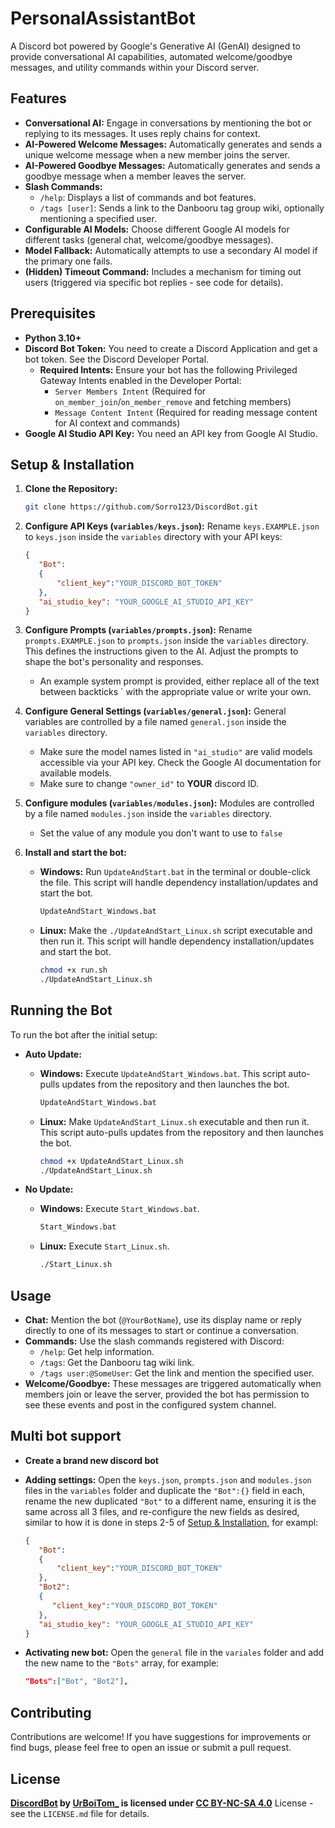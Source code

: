 # PersonalAssistantBot

A Discord bot powered by Google's Generative AI (GenAI) designed to provide conversational AI capabilities, automated welcome/goodbye messages, and utility commands within your Discord server.

## Features

*   **Conversational AI:** Engage in conversations by mentioning the bot or replying to its messages. It uses reply chains for context.
*   **AI-Powered Welcome Messages:** Automatically generates and sends a unique welcome message when a new member joins the server.
*   **AI-Powered Goodbye Messages:** Automatically generates and sends a goodbye message when a member leaves the server.
*   **Slash Commands:**
    *   `/help`: Displays a list of commands and bot features.
    *   `/tags [user]`: Sends a link to the Danbooru tag group wiki, optionally mentioning a specified user.
*   **Configurable AI Models:** Choose different Google AI models for different tasks (general chat, welcome/goodbye messages).
*   **Model Fallback:** Automatically attempts to use a secondary AI model if the primary one fails.
*   **(Hidden) Timeout Command:** Includes a mechanism for timing out users (triggered via specific bot replies - see code for details).

## Prerequisites

*   **Python 3.10+**
*   **Discord Bot Token:** You need to create a Discord Application and get a bot token. See the Discord Developer Portal.
    *   **Required Intents:** Ensure your bot has the following Privileged Gateway Intents enabled in the Developer Portal:
        *   `Server Members Intent` (Required for `on_member_join`/`on_member_remove` and fetching members)
        *   `Message Content Intent` (Required for reading message content for AI context and commands)
*   **Google AI Studio API Key:** You need an API key from Google AI Studio.

## Setup & Installation

1.  **Clone the Repository:**
    ```bash
    git clone https://github.com/Sorro123/DiscordBot.git
    ```

2.  **Configure API Keys (`variables/keys.json`):**
    Rename `keys.EXAMPLE.json` to `keys.json` inside the `variables` directory with your API keys:
    ```json
    { 
       "Bot":
       {
           "client_key":"YOUR_DISCORD_BOT_TOKEN"
       },
       "ai_studio_key": "YOUR_GOOGLE_AI_STUDIO_API_KEY"
    }
    ```

3.  **Configure Prompts (`variables/prompts.json`):**
    Rename `prompts.EXAMPLE.json` to `prompts.json` inside the `variables` directory. This defines the instructions given to the AI. Adjust the prompts to shape the bot's personality and responses.
    - An example system prompt is provided, either replace all of the text between backticks ` with the appropriate value or write your own.

4.  **Configure General Settings (`variables/general.json`):**
    General variables are controlled by a file named `general.json` inside the `variables` directory.
    *   Make sure the model names listed in `"ai_studio"` are valid models accessible via your API key. Check the Google AI documentation for available models.
    *   Make sure to change `"owner_id"` to **YOUR** discord ID.
5.  **Configure modules (`variables/modules.json`):** Modules are controlled by a file named `modules.json` inside the `variables` directory.
       * Set the value of any module you don't want to use to `false`

6.  **Install and start the bot:**
    *   **Windows:**
        Run `UpdateAndStart.bat` in the terminal or double-click the file. This script will handle dependency installation/updates and start the bot.
        ```bash
        UpdateAndStart_Windows.bat
        ```
    *   **Linux:**
        Make the `./UpdateAndStart_Linux.sh` script executable and then run it. This script will handle dependency installation/updates and start the bot.
        ```bash
        chmod +x run.sh
        ./UpdateAndStart_Linux.sh
        ```

## Running the Bot

To run the bot after the initial setup:

*   **Auto Update:**
    *   **Windows:** Execute `UpdateAndStart_Windows.bat`. This script auto-pulls updates from the repository and then launches the bot.
        ```bash
        UpdateAndStart_Windows.bat
        ```
    *   **Linux:** Make `UpdateAndStart_Linux.sh` executable and then run it. This script auto-pulls updates from the repository and then launches the bot.
        ```bash
        chmod +x UpdateAndStart_Linux.sh
        ./UpdateAndStart_Linux.sh
        ```

*   **No Update:**
    *   **Windows:** Execute `Start_Windows.bat`.
        ```bash
        Start_Windows.bat
        ```
    *   **Linux:** Execute `Start_Linux.sh`.
        
        ```bash
        ./Start_Linux.sh
        ```
## Usage

*   **Chat:** Mention the bot (`@YourBotName`), use its display name or reply directly to one of its messages to start or continue a conversation.
*   **Commands:** Use the slash commands registered with Discord:
    *   `/help`: Get help information.
    *   `/tags`: Get the Danbooru tag wiki link.
    *   `/tags user:@SomeUser`: Get the link and mention the specified user.
*   **Welcome/Goodbye:** These messages are triggered automatically when members join or leave the server, provided the bot has permission to see these events and post in the configured system channel.

## Multi bot support

*   **Create a brand new discord bot**
*   **Adding settings:** Open the `keys.json`, `prompts.json` and `modules.json` files in the `variables` folder and duplicate the `"Bot":{}` field in each, rename the new duplicated `"Bot"` to a different name, ensuring it is the same across all 3 files, and re-configure the new fields as desired, similar to how it is done in steps 2-5 of [Setup & Installation](https://github.com/Sorro123/DiscordBot/edit/main/README.md#setup--installation), for exampl:

      ```json
      { 
         "Bot":
         {
             "client_key":"YOUR_DISCORD_BOT_TOKEN"
         },
         "Bot2":
         {
            "client_key":"YOUR_DISCORD_BOT_TOKEN"
         },
         "ai_studio_key": "YOUR_GOOGLE_AI_STUDIO_API_KEY"
      }
      ```
*   **Activating new bot:** Open the `general` file in the `variales` folder and add the new name to the `"Bots"` array, for example:

      ```json
      "Bots":["Bot", "Bot2"],
      ```
## Contributing

Contributions are welcome! If you have suggestions for improvements or find bugs, please feel free to open an issue or submit a pull request.

## License

**[DiscordBot](https://github.com/Sorro123/DiscordBot) by [UrBoiTom\_](https://github.com/Sorro123) is licensed under [CC BY-NC-SA 4.0](https://creativecommons.org/licenses/by-nc-sa/4.0/?ref=chooser-v1)** License - see the `LICENSE.md` file for details.